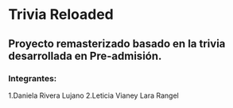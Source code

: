 # Trivia Reloaded
## Proyecto remasterizado basado en la trivia desarrollada en Pre-admisión.

### Integrantes:
1.Daniela Rivera Lujano
2.Leticia Vianey Lara Rangel

